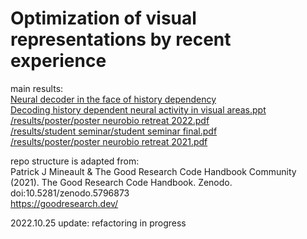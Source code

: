 # Optimization of visual representations by recent experience

main results:  
[Neural decoder in the face of history dependency](https://docs.google.com/presentation/d/1nUdT5WyY9DpLUSfw9GVtocoAG8LeTVNV2N7Od6F-rlg/edit?usp=sharing)  
[Decoding history dependent neural activity in visual areas.ppt](https://docs.google.com/presentation/d/1PZvVA3_MYgnJ2v66bIFv9w3ss1ItqlKIM-0LZMmWxiQ/edit?usp=sharing)  
[/results/poster/poster neurobio retreat 2022.pdf](https://github.com/lanluo9/inter/blob/9fe485964d835c5011d88248cfd7a0a942c51848/results/poster%202022/poster%202022%20Lan.pdf)  
[/results/student seminar/student seminar final.pdf](https://github.com/lanluo9/inter/blob/4cfd5f89c713439b94803b5e078b1dff518a8834/results/student%20seminar/student%20seminar%20final.pdf)  
[/results/poster/poster neurobio retreat 2021.pdf](https://github.com/lanluo9/inter/blob/4cfd5f89c713439b94803b5e078b1dff518a8834/results/poster/poster%20neurobio%20retreat%202021.pdf)  

repo structure is adapted from:  
Patrick J Mineault & The Good Research Code Handbook Community (2021). The Good Research Code Handbook. Zenodo. doi:10.5281/zenodo.5796873  
https://goodresearch.dev/  

2022.10.25 update: refactoring in progress

